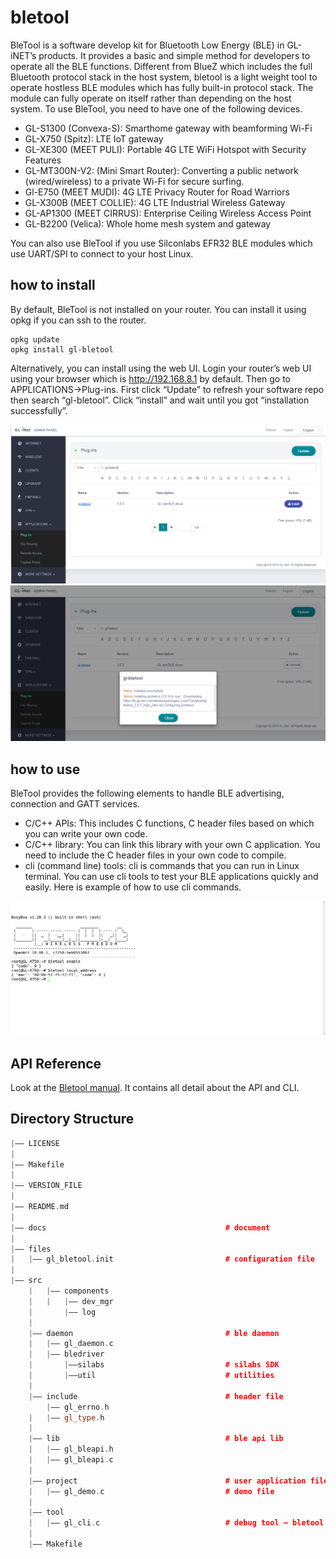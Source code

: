 # bletool

BleTool is a software develop kit for Bluetooth Low Energy (BLE) in GL-iNET’s products. It provides a basic and simple method for developers to operate all the BLE functions. 
Different from BlueZ which includes the full Bluetooth protocol stack in the host system, bletool is a light weight tool to operate hostless BLE modules which has fully built-in protocol stack. The module can fully operate on itself rather than depending on the host system.
To use BleTool, you need to have one of the following devices.

- GL-S1300 (Convexa-S): Smarthome gateway with beamforming Wi-Fi
- GL-X750 (Spitz): LTE IoT gateway
- GL-XE300 (MEET PULI): Portable 4G LTE WiFi Hotspot with Security Features
- GL-MT300N-V2: (Mini Smart Router): Converting a public network (wired/wireless) to a private Wi-Fi for secure surfing.
- Gl-E750 (MEET MUDI): 4G LTE Privacy Router for Road Warriors
- GL-X300B (MEET COLLIE): 4G LTE Industrial Wireless Gateway
- GL-AP1300 (MEET CIRRUS): Enterprise Ceiling Wireless Access Point
- GL-B2200 (Velica): Whole home mesh system and gateway

You can also use BleTool if you use Silconlabs EFR32 BLE modules which use UART/SPI to connect to your host Linux.

## how to install

By default, BleTool is not installed on your router. You can install it using opkg if you can ssh to the router.

```
opkg update
opkg install gl-bletool
```
Alternatively, you can install using the web UI. Login your router’s web UI using your browser which is http://192.168.8.1 by default. Then go to APPLICATIONS->Plug-ins. First click “Update” to refresh your software repo then search “gl-bletool”. Click “install” and wait until you got “installation successfully”.

![installipk](docs/installipk.png)
![installsuccessful](docs/installsuccessful.png)

## how to use

BleTool provides the following elements to handle BLE advertising, connection and GATT services.

- C/C++ APIs: This includes C functions, C header files based on which you can write your own code.
- C/C++ library: You can link this library with your own C application. You need to include the C header files in your own code to compile. 
- cli (command line) tools: cli is commands that you can run in Linux terminal. You can use cli tools to test your BLE applications quickly and easily.
Here is example of how to use cli commands.

![openwrt](docs/openwrt.png)

## API Reference

Look at the [Bletool manual](https://dev.gl-inet.com/bletool/group__user). It contains all detail about the API and CLI.

## Directory Structure

```cpp
|—— LICENSE
|
|—— Makefile
|
|—— VERSION_FILE
|
|—— README.md
|
|—— docs								        # document
|
|—— files
|	|—— gl_bletool.init					        # configuration file
|
|—— src
    | 	|—— components
    |   |   |—— dev_mgr
    |	    |—— log
    |
    |—— daemon 							        # ble daemon
    |   |—— gl_daemon.c
    |   |—— bledriver
    |       |——silabs					        # silabs SDK
    |       |——util 					        # utilities   
    |
    |—— include                    		        # header file
        |—— gl_errno.h
    |   |—— gl_type.h
    |
    |—— lib                        		        # ble api lib
    |   |—— gl_bleapi.h
    |   |—— gl_bleapi.c
    |
    |—— project                			        # user application file
    |   |—— gl_demo.c	     				    # demo file
    |
    |—— tool                     	
    |   |—— gl_cli.c						    # debug tool – bletool
    |
    |—— Makefile
```